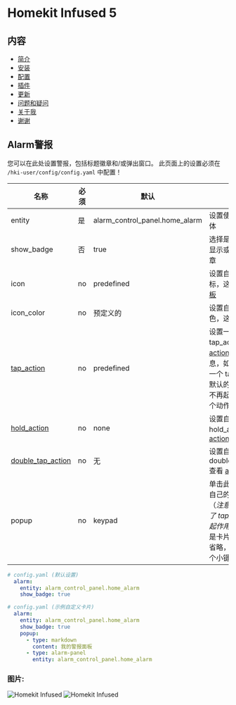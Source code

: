 # Homekit Infused 5

## 内容
- [简介](index.md)
- [安装](installation.md)
- [配置](configuration.md)
- [插件](addons.md)
- [更新](updates.md)
- [问题和疑问](issues.md)
- [关于我](about.md)
- [谢谢](thanks.md)

## Alarm警报

您可以在此处设置警报，包括标题徽章和/或弹出窗口。 此页面上的设置必须在 `/hki-user/config/config.yaml` 中配置！

| 名称 | 必须 | 默认 | 说明 |
|----------------------------------|-------------|----------------------|-----------------------------------------------------------------------------------------------------------------------------------------------------------------------------------|
| entity | 是 | alarm_control_panel.home_alarm | 设置使用的报警实体 |
| show_badge | 否 | true | 选择是否在标题中显示或隐藏警报徽章 |
| icon | no | predefined | 设置自己的报警图标，这个接受 [JS模板](https://github.com/custom-cards/button-card#javascript-templates) |
| icon_color | no | 预定义的 | 设置自己的图标颜色，这接受 [JS模板](https://github.com/custom-cards/button-card#javascript-templates) |
| [tap_action](https://github.com/custom-cards/button-card#Action) | no | predefined | 设置一个自定义的 tap_action, 查看 [actions](https://github.com/custom-cards/button-card#Action) 获取更多信息，如果你设置了一个 tap_action，默认的弹出窗口将不再起作用并被这个动作取代 |
| [hold_action](https://github.com/custom-cards/button-card#Action) | no | none | 设置自定义 hold_action, 查看 [actions](https://github.com/custom-cards/button-card#Action) |
| [double_tap_action](https://github.com/custom-cards/button-card#Action) | no | 无 | 设置自定义 double_tap_action, 查看 [actions](https://github.com/custom-cards/button-card#Action) |
| popup | no | keypad | 单击此徽章时设计自己的弹出窗口（*注意：如果定义了 tap_action 将不起作用！*），这必须是卡片列表！如果省略，它将显示一个小键盘 |

```yaml
# config.yaml (默认设置)
  alarm:
    entity: alarm_control_panel.home_alarm
    show_badge: true
```
```yaml
# config.yaml (示例自定义卡片)
  alarm:
    entity: alarm_control_panel.home_alarm
    show_badge: true
    popup:
      - type: markdown
        content: 我的警报面板
      - type: alarm-panel
        entity: alarm_control_panel.home_alarm
```

### 图片:

![Homekit Infused](../images/hki-alarm-2.png)
![Homekit Infused](../images/hki-alarm-1.png)
